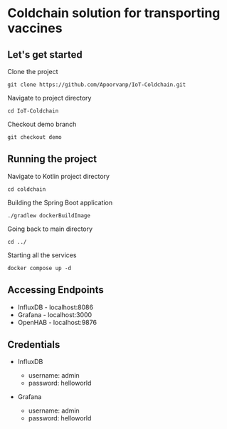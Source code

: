 # Coldchain solution for transporting vaccines
## Let's get started
Clone the project
```shell
git clone https://github.com/Apoorvanp/IoT-Coldchain.git
```
Navigate to project directory
```shell
cd IoT-Coldchain
```
Checkout demo branch
```shell
git checkout demo
```
## Running the project
Navigate to Kotlin project directory
```shell
cd coldchain
```
Building the Spring Boot application
```shell
./gradlew dockerBuildImage
```
Going back to main directory
```shell
cd ../
```
Starting all the services
```shell
docker compose up -d
```

## Accessing Endpoints

* InfluxDB - localhost:8086
* Grafana - localhost:3000
* OpenHAB - localhost:9876

## Credentials

* InfluxDB
  * username: admin
  * password: helloworld

* Grafana
  * username: admin
  * password: helloworld



